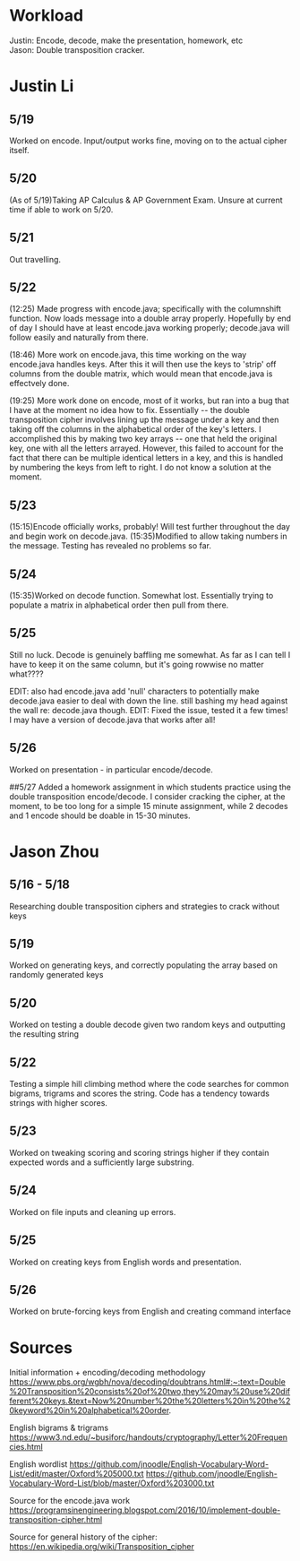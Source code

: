 # Workload
Justin: Encode, decode, make the presentation, homework, etc  
Jason: Double transposition cracker.


# Justin Li
## 5/19
Worked on encode. Input/output works fine, moving on to the actual cipher itself.

## 5/20
(As of 5/19)Taking AP Calculus & AP Government Exam. Unsure at current time if able to work on 5/20.

## 5/21
Out travelling.

## 5/22
(12:25) Made progress with encode.java; specifically with the columnshift function. Now loads message into a double array properly. Hopefully by end of day I should have at least encode.java working properly; decode.java will follow easily and naturally from there.

(18:46) More work on encode.java, this time working on the way encode.java handles keys. After this it will then use the keys to 'strip' off columns from the double matrix, which would mean that encode.java is effectvely done.

(19:25) More work done on encode, most of it works, but ran into a bug that I have at the moment no idea how to fix. Essentially -- the double transposition cipher involves lining up the message under a key and then taking off the columns in the alphabetical order of the key's letters. I accomplished this by making two key arrays -- one that held the original key, one with all the letters arrayed. However, this failed to account for the fact that there can be multiple identical letters in a key, and this is handled by numbering the keys from left to right. I do not know a solution at the moment.

## 5/23
(15:15)Encode officially works, probably! Will test further throughout the day and begin work on decode.java.
(15:35)Modified to allow taking numbers in the message. Testing has revealed no problems so far.

## 5/24
(15:35)Worked on decode function. Somewhat lost. Essentially trying to populate a matrix in alphabetical order then pull from there.

## 5/25
Still no luck. Decode is genuinely baffling me somewhat. As far as I can tell I have to keep it on the same column, but it's going rowwise no matter what????

EDIT: also had encode.java add 'null' characters to potentially make decode.java easier to deal with down the line. still bashing my head against the wall re: decode.java though.
EDIT: Fixed the issue, tested it a few times! I may have a version of decode.java that works after all!

## 5/26
Worked on presentation - in particular encode/decode.

##5/27
Added a homework assignment in which students practice using the double transposition encode/decode. I consider cracking the cipher, at the moment, to be too long for a simple 15 minute assignment, while 2 decodes and 1 encode should be doable in 15-30 minutes.

# Jason Zhou
## 5/16 - 5/18
Researching double transposition ciphers and strategies to crack without keys

## 5/19
Worked on generating keys, and correctly populating the array based on randomly generated keys

## 5/20
Worked on testing a double decode given two random keys and outputting the resulting string

## 5/22
Testing a simple hill climbing method where the code searches for common bigrams, trigrams and scores the string. Code has a tendency towards strings with higher scores.

## 5/23
Worked on tweaking scoring and scoring strings higher if they contain expected words and a sufficiently large substring.

## 5/24
Worked on file inputs and cleaning up errors.

## 5/25
Worked on creating keys from English words and presentation.

## 5/26
Worked on brute-forcing keys from English and creating command interface

# Sources
Initial information + encoding/decoding methodology
https://www.pbs.org/wgbh/nova/decoding/doubtrans.html#:~:text=Double%20Transposition%20consists%20of%20two,they%20may%20use%20different%20keys.&text=Now%20number%20the%20letters%20in%20the%20keyword%20in%20alphabetical%20order.

English bigrams & trigrams
https://www3.nd.edu/~busiforc/handouts/cryptography/Letter%20Frequencies.html

English wordlist
https://github.com/jnoodle/English-Vocabulary-Word-List/edit/master/Oxford%205000.txt
https://github.com/jnoodle/English-Vocabulary-Word-List/blob/master/Oxford%203000.txt

Source for the encode.java work
https://programsinengineering.blogspot.com/2016/10/implement-double-transposition-cipher.html

Source for general history of the cipher:
https://en.wikipedia.org/wiki/Transposition_cipher
